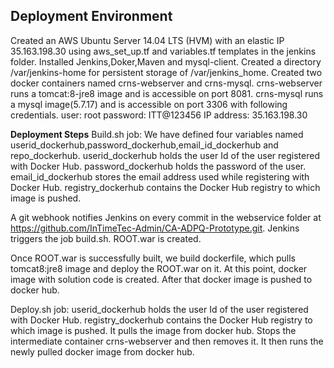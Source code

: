 **Deployment Environment**
--------------------------
Created an AWS Ubuntu Server 14.04 LTS (HVM) with an elastic IP 35.163.198.30 using aws_set_up.tf and variables.tf templates in the jenkins folder.
Installed Jenkins,Doker,Maven and mysql-client.
Created a directory /var/jenkins-home for persistent storage of /var/jenkins_home.
Created two docker containers named crns-webserver and crns-mysql.
crns-webserver runs a tomcat:8-jre8 image and is accessible on port 8081.
crns-mysql runs a mysql image(5.7.17) and is accessible on port 3306 with following credentials.
 user: root
 password: ITT@123456
 IP address: 35.163.198.30

**Deployment Steps**
Build.sh job:
We have defined four variables named userid_dockerhub,password_dockerhub,email_id_dockerhub and repo_dockerhub.
userid_dockerhub holds the user Id of the user registered with Docker Hub.
password_dockerhub holds the password of the user.
email_id_dockerhub stores the email address used while registering with Docker Hub.
registry_dockerhub contains the Docker Hub registry to which image is pushed.

A git webhook notifies Jenkins on every commit in the webservice folder at https://github.com/InTimeTec-Admin/CA-ADPQ-Prototype.git.
Jenkins triggers the job build.sh.
ROOT.war is created.

Once ROOT.war is successfully built, we build dockerfile, which pulls tomcat8:jre8 image and deploy the ROOT.war on 
it. At this point, docker image with solution code is created.
After that docker image is pushed to docker hub.


Deploy.sh job:
userid_dockerhub holds the user Id of the user registered with Docker Hub.
registry_dockerhub contains the Docker Hub registry to which image is pushed.
It pulls the image from docker hub. Stops the intermediate container crns-webserver and then removes it.
It then runs the newly pulled docker image from docker hub.
